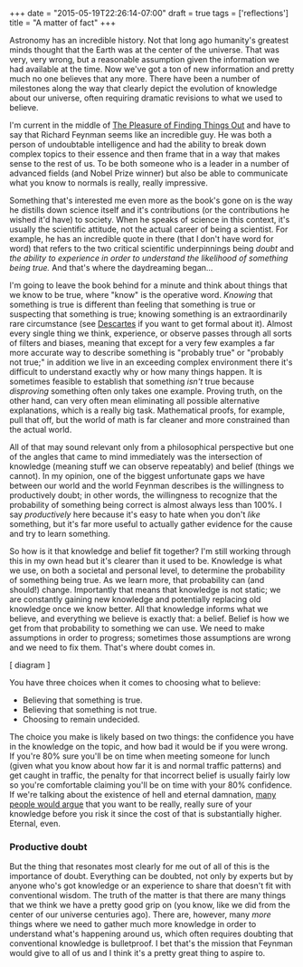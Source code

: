 +++
date = "2015-05-19T22:26:14-07:00"
draft = true
tags = ['reflections']
title = "A matter of fact"
+++

Astronomy has an incredible history. Not that long ago humanity's greatest minds thought that the Earth was at the center of the universe. That was very, very wrong, but a reasonable assumption given the information we had available at the time. Now we've got a ton of new information and pretty much no one believes that any more. There have been a number of milestones along the way that clearly depict the evolution of knowledge about our universe, often requiring dramatic revisions to what we used to believe.

I'm current in the middle of [The Pleasure of Finding Things Out](http://www.amazon.com/The-Pleasure-Finding-Things-Out/dp/0465023959) and have to say that Richard Feynman seems like an incredible guy. He was both a person of undoubtable intelligence and had the ability to break down complex topics to their essence and then frame that in a way that makes sense to the rest of us. To be both someone who is a leader in a number of advanced fields (and Nobel Prize winner) but also be able to communicate what you know to normals is really, really impressive.

Something that's interested me even more as the book's gone on is the way he distills down science itself and it's contributions (or the contributions he wished it'd have) to society. When he speaks of science in this context, it's usually the scientific attitude, not the actual career of being a scientist. For example, he has an incredible quote in there (that I don't have word for word) that refers to the two critical scientific underpinnings being *doubt* and *the ability to experience in order to understand the likelihood of something being true.* And that's where the daydreaming began...

I'm going to leave the book behind for a minute and think about things that we know to be true, where "know" is the operative word. *Knowing* that something is true is different than feeling that something is true or suspecting that something is true; knowing something is an extraordinarily rare circumstance  (see [Descartes](http://oregonstate.edu/instruct/phl302/texts/descartes/meditations/meditations.html) if you want to get formal about it). Almost every single thing we think, experience, or observe passes through all sorts of filters and biases, meaning that except for a very few examples a far more accurate way to describe something is "probably true" or "probably not true;" in addition we live in an exceeding complex environment there it's difficult to understand exactly why or how many things happen. It is sometimes feasible to establish that something *isn't* true because *disproving* something often only takes one example. Proving truth, on the other hand, can very often mean eliminating all possible alternative explanations, which is a really big task. Mathematical proofs, for example, pull that off, but the world of math is far cleaner and more constrained than the actual world.

All of that may sound relevant only from a philosophical perspective but one of the angles that came to mind immediately was the intersection of knowledge (meaning stuff we can observe repeatably) and belief (things we cannot). In my opinion, one of the biggest unfortunate gaps we have between our world and the world Feynman describes is the willingness to productively doubt; in other words, the willingness to recognize that the probability of something being correct is almost always less than 100%. I say *productively* here because it's easy to hate when you don't *like* something, but it's far more useful to actually gather evidence for the cause and try to learn something.

So how is it that knowledge and belief fit together? I'm still working through this in my own head but it's clearer than it used to be. Knowledge is what we use, on both a societal and personal level, to determine the probability of something being true. As we learn more, that probability can (and should!) change. Importantly that means that knowledge is not static; we are constantly gaining new knowledge and potentially replacing old knowledge once we know better. All that knowledge informs what we believe, and everything we believe is exactly that: a belief. Belief is how we get from that probability to something we can use. We need to make assumptions in order to progress; sometimes those assumptions are wrong and we need to fix them. That's where doubt comes in.

[ diagram ]

You have three choices when it comes to choosing what to believe:

* Believing that something is true.
* Believing that something is not true.
* Choosing to remain undecided.

The choice you make is likely based on two things: the confidence you have in the knowledge on the topic, and how bad it would be if you were wrong. If you're 80% sure you'll be on time when meeting someone for lunch (given what you know about how far it is and normal traffic patterns) and get caught in traffic, the penalty for that incorrect belief is usually fairly low so you're comfortable claiming you'll be on time with your 80% confidence. If we're talking about the existence of hell and eternal damnation, [many people would argue](http://en.wikipedia.org/wiki/Pascal%27s_Wager) that you want to be really, really sure of your knowledge before you risk it since the cost of that is substantially higher. Eternal, even.

### Productive doubt

But the thing that resonates most clearly for me out of all of this is the importance of doubt. Everything can be doubted, not only by experts but by anyone who's got knowledge or an experience to share that doesn't fit with conventional wisdom. The truth of the matter is that there are many things that we think we have a pretty good grip on (you know, like we did from the center of our universe centuries ago). There are, however, many *more* things where we need to gather much more knowledge in order to understand what's happening around us, which often requires doubting that conventional knowledge is bulletproof. I bet that's the mission that Feynman would give to all of us and I think it's a pretty great thing to aspire to. 